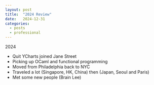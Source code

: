 ```yaml
---
layout: post
title:  "2024 Review"
date:   2024-12-31
categories: 
  - posts
  - professional
---
```


2024

- Quit YCharts joined Jane Street
- Picking up OCaml and functional programming
- Moved from Philadelphia back to NYC
- Traveled a lot (Singapore, HK, China) then (Japan, Seoul and Paris)
- Met some new people (Brain Lee)

